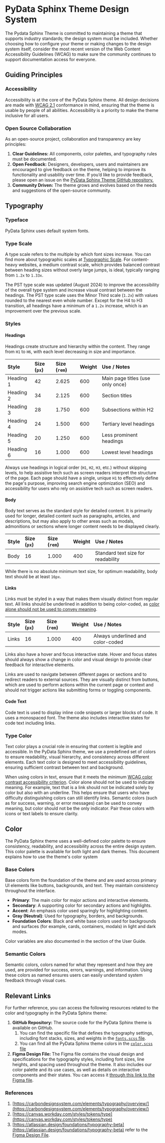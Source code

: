 # PyData Sphinx Theme Design System

The Pydata Sphinx Theme is committed to maintaining a theme that supports industry standards;
the design system must be included.
Whether choosing how to configure your theme or making changes to the design system itself,
consider the most recent version of the Web Content Accessibility Guidelines
(WCAG) to make sure the community continues to support documentation access for everyone.

## Guiding Principles

### Accessibility

Accessibility is at the core of the PyData Sphinx theme.
All design decisions are made with [WCAG 2.1](https://www.w3.org/TR/WCAG21/) conformance in mind,
ensuring that the theme is usable by people of all abilities.
Accessibility is a priority to make the theme inclusive for all users.

### Open Source Collaboration

As an open-source project, collaboration and transparency are key principles:

1. **Clear Guidelines:** All components, color palettes, and typography rules must be documented.
2. **Open Feedback:** Designers, developers, users and maintainers are encouraged
   to give feedback on the theme, helping to improve its functionality and usability over time.
   If you’d like to provide feedback, please open an issue on the
   [PyData Sphinx Theme GitHub repository.](https://github.com/pydata/pydata-sphinx-theme)
3. **Community Driven:** The theme grows and evolves based on the needs and
   suggestions of the open-source community.

## Typography

### Typeface

PyData Sphinx uses default system fonts.

### Type Scale

A type scale refers to the multiple by which font sizes increase.
You can find more about typographic scales at [Typographic Scale](https://designcode.io/typographic-scales).
For content-heavy websites, a medium contrast scale, which provides balanced
contrast between heading sizes without overly large jumps, is ideal,
typically ranging from `1.2x` to `1.33x`.

The PST type scale was updated (August 2024) to improve the accessibility of the
overall type system and increase visual contrast between the headings.
The PST type scale uses the Minor Third scale (`1.2x`) with values rounded to the
nearest even whole number.
Except for the H4 to H3 transition, all headings have a minimum of a `1.2x` increase,
which is an improvement over the previous scale.

### Styles

#### Headings

Headings create structure and hierarchy within the content.
They range from `H1` to `H6`, with each level decreasing in size and importance.

| Style     | Size (`px`) | Size (`rem`) | Weight | Use / Notes                      |
| :-------- | :---------- | :----------- | :----- | :------------------------------- |
| Heading 1 | 42          | 2.625        | 600    | Main page titles (use only once) |
| Heading 2 | 34          | 2.125        | 600    | Section titles                   |
| Heading 3 | 28          | 1.750        | 600    | Subsections within H2            |
| Heading 4 | 24          | 1.500        | 600    | Tertiary level headings          |
| Heading 5 | 20          | 1.250        | 600    | Less prominent headings          |
| Heading 6 | 16          | 1.000        | 600    | Lowest level headings            |

Always use headings in logical order (`H1`, `H2`, `H3`, etc.) without skipping levels,
to help assistive tech such as screen readers interpret the structure of the page.
Each page should have a single, unique `H1` to effectively define the page's purpose,
improving search engine optimization (SEO) and accessibility for users who rely
on assistive tech such as screen readers.

#### Body

Body text serves as the standard style for detailed content.
It is primarily used for longer, detailed content such as paragraphs, articles,
and descriptions, but may also apply to other areas such as modals, admonitions
or sections where longer content needs to be displayed clearly.

| Style | Size (`px`) | Size (`rem`) | Weight | Use / Notes                        |
| :---- | :---------- | :----------- | :----- | :--------------------------------- |
| Body  | 16          | 1.000        | 400    | Standard text size for readability |

While there is no absolute minimum text size, for optimum readability,
body text should be at least `16px`.

#### Links

Links must be styled in a way that makes them visually distinct from regular text.
All links should be underlined in addition to being color-coded,
as [color alone should not be used to convey meaning](https://www.w3.org/WAI/WCAG21/Understanding/use-of-color.html).

| Style | Size (`px`) | Size (`rem`) | Weight | Use / Notes                       |
| :---- | :---------- | :----------- | :----- | :-------------------------------- |
| Links | 16          | 1.000        | 400    | Always underlined and color-coded |

Links also have a hover and focus interactive state.
Hover and focus states should always show a change in color and visual design
to provide clear feedback for interactive elements.

Links are used to navigate between different pages or sections and to redirect
readers to external sources.
They are visually distinct from buttons, which are used to perform actions within
the current page or context and should not trigger actions like submitting forms
or toggling components.

#### Code Text

Code text is used to display inline code snippets or larger blocks of code.
It uses a monospaced font. The theme also includes interactive states for code
text including links.

### Type Color

Text color plays a crucial role in ensuring that content is legible and accessible.
In the PyData Sphinx theme, we use a predefined set of colors to ensure readability,
visual hierarchy, and consistency across different elements.
Each text color is designed to meet accessibility guidelines, ensuring sufficient
contrast between text and background.

When using colors in text, ensure that it meets the minimum
[WCAG color contrast accessibility criterion](https://www.w3.org/WAI/WCAG22/quickref/?versions=2.1#contrast-minimum).
Color alone should not be used to indicate meaning.
For example, text that is a link should not be indicated solely by color
but also with an underline.
This helps ensure that users who have difficulty distinguishing colors can still identify links.
Semantic colors (such as for success, warning, or error messages) can be used to
convey meaning, but color should not be the only indicator.
Pair these colors with icons or text labels to ensure clarity.

## Color

The PyData Sphinx theme uses a well-defined color palette to ensure consistency,
readability, and accessibility across the entire design system.
This color palette is available for both light and dark themes.
This document explains how to use the theme's color system

### Base Colors

Base colors form the foundation of the theme and are used across primary UI elements
like buttons, backgrounds, and text. They maintain consistency throughout the interface.

- **Primary**: The main color for major actions and interactive elements.
- **Secondary**: A supporting color for secondary actions and highlights.
- **Accent**: An emphasis color used sparingly for highlighting content.
- **Gray (Neutral)**: Used for typography, borders, and backgrounds.
- **Foundation Colors**: Black and white base colors used for backgrounds and
  surfaces (for example, cards, containers, modals) in light and dark modes.

Color variables are also documented in the [](../user_guide/styling.rst) section
of the User Guide.

### Semantic Colors

Semantic colors, colors named for what they represent and how they are used,
are provided for success, errors, warnings, and information.
Using these colors as named ensures users can easily understand system feedback
through visual cues.

## Relevant Links

For further reference, you can access the following resources related to the
color and typography in the PyData Sphinx theme:

1. **GitHub Repository:** The source code for the PyData Sphinx theme is available on GitHub.
   1. You can find the specific file that defines the typography settings,
      including font stacks, sizes, and weights in the
      [`fonts.scss` file](https://github.com/pydata/pydata-sphinx-theme/blob/main/src/pydata_sphinx_theme/assets/styles/variables/_fonts.scss).
   2. You can find all the PyData Sphinx theme colors in the
      [`color.scss` file](https://github.com/pydata/pydata-sphinx-theme/tree/main/src/pydata_sphinx_theme/assets/styles/variables/_color.scss)
2. **Figma Design File:** The Figma file contains the visual design and specifications
   for the typography styles, including font sizes, line heights,
   and spacing used throughout the theme. It also includes our color palette and its use cases, as well as details on interactive components and their states.
   You can access it [through this link to the Figma file][figma-library].

### References

1. [https://carbondesignsystem.com/elements/typography/overview/](https://carbondesignsystem.com/elements/typography/overview/)
2. [https://canvas.workday.com/styles/tokens/type](https://canvas.workday.com/styles/tokens/type)
3. [https://atlassian.design/foundations/typography-beta](https://atlassian.design/foundations/typography-beta)
   refer to the [Figma Design File](https://www.figma.com/community/file/1443191723065200671/pydata-sphinx-theme-design-system).

<!-- reusable links -->

[figma-library]: https://www.figma.com/community/file/1443191723065200671/pydata-sphinx-theme-design-system
